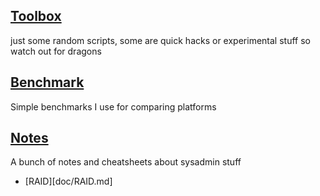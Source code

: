 ## [Toolbox](toolbox/) 
just some random scripts, some are quick hacks or experimental stuff so watch out for dragons

## [Benchmark](benchmark/) 
Simple benchmarks I use for comparing platforms

## [Notes](doc/)  
A bunch of notes and cheatsheets about sysadmin stuff

* [RAID][doc/RAID.md]
